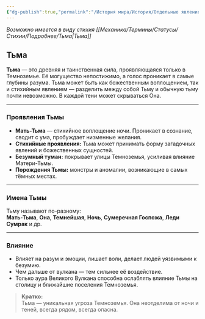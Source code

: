 ```yaml
---
{"dg-publish":true,"permalink":"/История мира/История/Отдельные явления и события/Тьма/","noteIcon":"","created":"2025-08-21T13:47:26.920+03:00","updated":"2025-09-28T08:28:49.184+03:00"}
---
```



*Возможно имеется в виду стихия [[Механика/Термины/Статусы/Стихии/Подробнее/Тьма\|Тьма]]*
## Тьма

**Тьма** — это древняя и таинственная сила, проявляющаяся только в Темноземье. Её могущество непостижимо, а голос проникает в самые глубины разума. Тьма может быть как божественным воплощением, так и стихийным явлением — разделить между собой Тьму и обычную тьму почти невозможно. В каждой тени может скрываться Она.

---

### Проявления Тьмы

- **Мать-Тьма** — стихийное воплощение ночи. Проникает в сознание, сводит с ума, пробуждает низменные желания.
- **Стихийные проявления:** Тьма может принимать форму загадочных явлений и божественных сущностей.
- **Безумный туман:** покрывает улицы Темноземья, усиливая влияние Матери-Тьмы.
- **Порождения Тьмы:** монстры и аномалии, возникающие в самых тёмных местах.

---

### Имена Тьмы

Тьму называют по-разному:  
**Мать-Тьма**, **Она**, **Темнейшая**, **Ночь**, **Сумеречная Госпожа**, **Леди Сумрак** и др.

---

### Влияние

- Влияет на разум и эмоции, лишает воли, делает людей уязвимыми к безумию.
- Чем дальше от вулкана — тем сильнее её воздействие.
- Только аура Великого Вулкана способна ослаблять влияние Тьмы на столицу и ближайшие поселения Темноземья.

> **Кратко:**  
> Тьма — уникальная угроза Темноземья. Она неотделима от ночи и теней, всегда рядом, всегда опасна.
